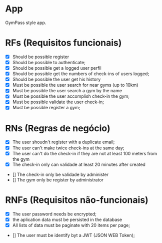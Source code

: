 # App

GymPass style app.

# RFs (Requisitos funcionais)

- [x] Should be possible register 
- [x] Should be possible to authenticate;
- [x] Should be possible get a logged user perfil
- [x] Should be possible get the numbers of check-ins of users logged;
- [x] Should be possible the user get his history
- [x] Must be possible the user search for near gyms (up to 10km)
- [x] Must be possible the user search a gym by the name
- [x] Must be possible the user accomplish check-in the gym;
- [x] Must be possible validate the user check-in;
- [x] Must be possible register a gym;  

# RNs (Regras de negócio)

- [x] The user shoudn't register with a duplicate email;
- [x] The user can't make twice check-ins at the same day;
- [x] The user can't do the check-in if they are not at least 100 meters from the gym
- [x] The check-in only can validade at least 20 minutes after created
- [] The check-in only be validade by administer
- [] The gym only be register by administrator

# RNFs (Requisitos não-funcionais)

- [x] The user password needs be encrypted;
- [x] the aplication data must be persisted in the database
- [x] All lists of data must be paginate with 20 items per page;
- [] The user must be identify byt a JWT (JSON WEB Token);